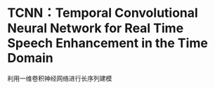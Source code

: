 # TCNN：Temporal Convolutional Neural Network for Real Time Speech Enhancement in the Time Domain
利用一维卷积神经网络进行长序列建模
